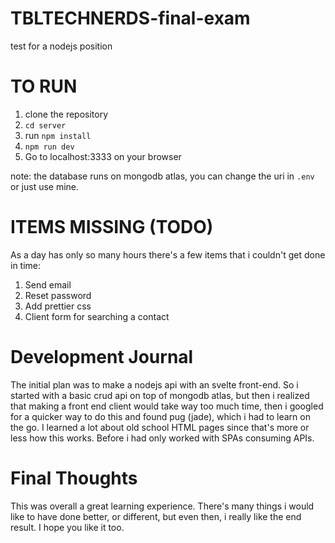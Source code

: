 # TBLTECHNERDS-final-exam
test for a nodejs position

# TO RUN
1. clone the repository
2. `cd server`
3. run `npm install`
4. `npm run dev`
5. Go to localhost:3333 on your browser

note: the database runs on mongodb atlas, you can change the uri in `.env` or just use mine.

# ITEMS MISSING (TODO)
As a day has only so many hours there's a few items that i couldn't get done in time:
1. Send email
2. Reset password
3. Add prettier css
4. Client form for searching a contact

# Development Journal
The initial plan was to make a nodejs api with an svelte front-end. So i started with a basic crud api on top of mongodb atlas, but then i realized that making a front end client would take way too much time, then i googled for a quicker way to do this and found pug (jade), which i had to learn on the go. I learned a lot about old school HTML pages since that's more or less how this works. Before i had only worked with SPAs consuming APIs.

# Final Thoughts
This was overall a great learning experience. There's many things i would like to have done better, or different, but even then, i really like the end result. I hope you like it too.
